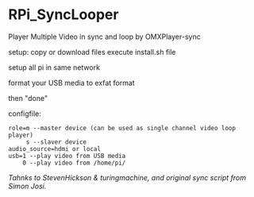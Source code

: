 # RPi_SyncLooper
Player Multiple Video in sync and loop by OMXPlayer-sync 

  setup:
  copy or download files
  execute install.sh file
  
  setup all pi in same network
  
  format your USB media to exfat format
  
  then "done"
  
  configfile:
  
    role=m --master device (can be used as single channel video loop player)
         s --slaver device
    audio_source=hdmi or local
    usb=1 --play video from USB media
        0 --play video from /home/pi/
        
        
*Tahnks to StevenHickson & turingmachine, and original sync script from Simon Josi.*
